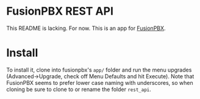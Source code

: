 # FusionPBX REST API
This README is lacking. For now. This is an app for [FusionPBX](http://www.fusionpbx.com/).

# Install
To install it, clone into fusionpbx's `app/` folder and run the menu upgrades (Advanced->Upgrade,
  check off Menu Defaults and hit Execute). Note that FusionPBX seems to prefer lower case naming
  with underscores, so when cloning be sure to clone to or rename the folder `rest_api`.
